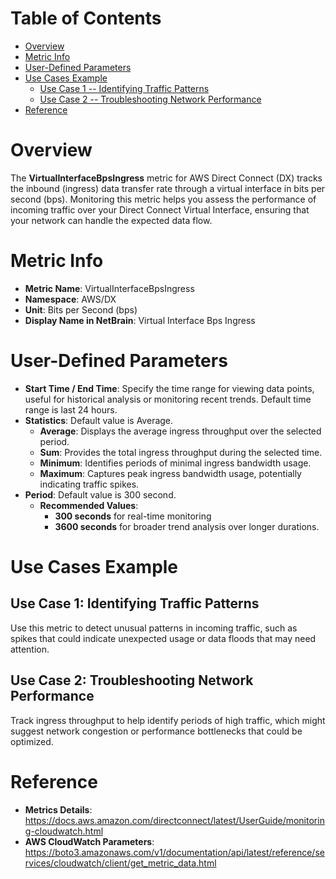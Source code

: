 # Table of Contents
- [Overview](#overview)
- [Metric Info](#metric-info)
- [User-Defined Parameters](#user-defined-parameters)
- [Use Cases Example](#example)
    - [Use Case 1 -- Identifying Traffic Patterns](#example-1) 
    - [Use Case 2 -- Troubleshooting Network Performance](#example-2)
- [Reference](#reference)

# Overview <a name="overview"></a>
The <b>VirtualInterfaceBpsIngress</b> metric for AWS Direct Connect (DX) tracks the inbound (ingress) data transfer rate through a virtual interface in bits per second (bps). Monitoring this metric helps you assess the performance of incoming traffic over your Direct Connect Virtual Interface, ensuring that your network can handle the expected data flow.


# Metric Info <a name="metric-info"></a>
* <b>Metric Name</b>: VirtualInterfaceBpsIngress
* <b>Namespace</b>: AWS/DX
* <b>Unit</b>: Bits per Second (bps)
* <b>Display Name in NetBrain</b>: Virtual Interface Bps Ingress

# User-Defined Parameters <a name="user-defined-parameters"></a>
* <b>Start Time / End Time</b>: Specify the time range for viewing data points, useful for historical analysis or monitoring recent trends. Default time range is last 24 hours.
* <b>Statistics</b>: Default value is Average.
  * <b>Average</b>: Displays the average ingress throughput over the selected period.
  * <b>Sum</b>: Provides the total ingress throughput during the selected time.
  * <b>Minimum</b>: Identifies periods of minimal ingress bandwidth usage.
  * <b>Maximum</b>: Captures peak ingress bandwidth usage, potentially indicating traffic spikes.
* <b>Period</b>: Default value is 300 second.
  * <b>Recommended Values</b>:
    * <b>300 seconds</b> for real-time monitoring
    * <b>3600 seconds</b> for broader trend analysis over longer durations.

# Use Cases Example <a name="example"></a>
## Use Case 1: Identifying Traffic Patterns <a name="example-1"></a>
Use this metric to detect unusual patterns in incoming traffic, such as spikes that could indicate unexpected usage or data floods that may need attention.


## Use Case 2: Troubleshooting Network Performance <a name="example-2"></a>
Track ingress throughput to help identify periods of high traffic, which might suggest network congestion or performance bottlenecks that could be optimized.




# Reference <a name="reference"></a>
* <b>Metrics Details</b>: https://docs.aws.amazon.com/directconnect/latest/UserGuide/monitoring-cloudwatch.html
* <b>AWS CloudWatch Parameters</b>: https://boto3.amazonaws.com/v1/documentation/api/latest/reference/services/cloudwatch/client/get_metric_data.html